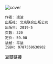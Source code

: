 ![cover](https://img1.doubanio.com/view/subject/s/public/s32314128.jpg)

    作者: 凌波
    出版社: 北京联合出版公司
    出版年: 2019-5
    页数: 320
    定价: 59.00
    装帧: 平装
    ISBN: 9787559630902

[豆瓣链接](https://book.douban.com/subject/33439375/)






















